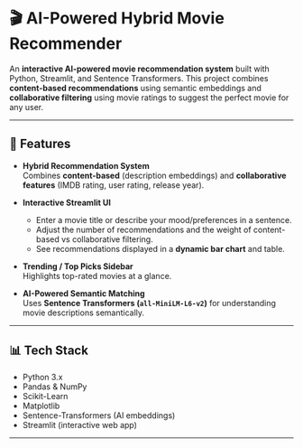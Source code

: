 # 🎬 AI-Powered Hybrid Movie Recommender

An **interactive AI-powered movie recommendation system** built with Python, Streamlit, and Sentence Transformers. This project combines **content-based recommendations** using semantic embeddings and **collaborative filtering** using movie ratings to suggest the perfect movie for any user.

---

## 🚀 Features

- **Hybrid Recommendation System**  
  Combines **content-based** (description embeddings) and **collaborative features** (IMDB rating, user rating, release year).  

- **Interactive Streamlit UI**  
  - Enter a movie title or describe your mood/preferences in a sentence.  
  - Adjust the number of recommendations and the weight of content-based vs collaborative filtering.  
  - See recommendations displayed in a **dynamic bar chart** and table.  

- **Trending / Top Picks Sidebar**  
  Highlights top-rated movies at a glance.  

- **AI-Powered Semantic Matching**  
  Uses **Sentence Transformers (`all-MiniLM-L6-v2`)** for understanding movie descriptions semantically.  

---

## 📊 Tech Stack

- Python 3.x  
- Pandas & NumPy  
- Scikit-Learn  
- Matplotlib  
- Sentence-Transformers (AI embeddings)  
- Streamlit (interactive web app)  

---


